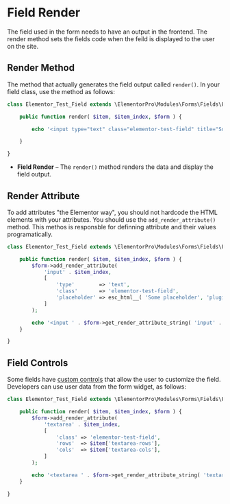 # Field Render

<Badge type="tip" vertical="top" text="Elementor Pro" /> <Badge type="warning" vertical="top" text="Advanced" />

The field used in the form needs to have an output in the frontend. The render method sets the fields code when the feild is displayed to the user on the site.

## Render Method

The method that actually generates the field output called `render()`. In your field class, use the method as follows:

```php
class Elementor_Test_Field extends \ElementorPro\Modules\Forms\Fields\Field_Base {

	public function render( $item, $item_index, $form ) {

		echo '<input type="text" class="elementor-test-field" title="Some text...">';

	}

}
```

* **Field Render** – The `render()` method renders the data and display the field output.

## Render Attribute

To add attributes "the Elementor way", you should not hardcode the HTML elements with your attributes. You should use the `add_render_attribute()` method. This methos is responsble for definning attribute and their values programatically.

```php
class Elementor_Test_Field extends \ElementorPro\Modules\Forms\Fields\Field_Base {

	public function render( $item, $item_index, $form ) {
		$form->add_render_attribute(
			'input' . $item_index,
			[
				'type'        => 'text',
				'class'       => 'elementor-test-field',
				'placeholder' => esc_html__( 'Some placeholder', 'plugin-name' ),
			]
		);

		echo '<input ' . $form->get_render_attribute_string( 'input' . $item_index ) . '>';
	}

}
```

## Field Controls

Some fields have [custom controls](./field-controls/) that allow the user to customize the field. Developers can use user data from the form widget, as follows:

```php
class Elementor_Test_Field extends \ElementorPro\Modules\Forms\Fields\Field_Base {

	public function render( $item, $item_index, $form ) {
		$form->add_render_attribute(
			'textarea' . $item_index,
			[
				'class' => 'elementor-test-field',
				'rows'  => $item['textarea-rows'],
				'cols'  => $item['textarea-cols'],
			]
		);

		echo '<textarea ' . $form->get_render_attribute_string( 'textarea' . $item_index ) . '></textarea>';
	}

}
```
